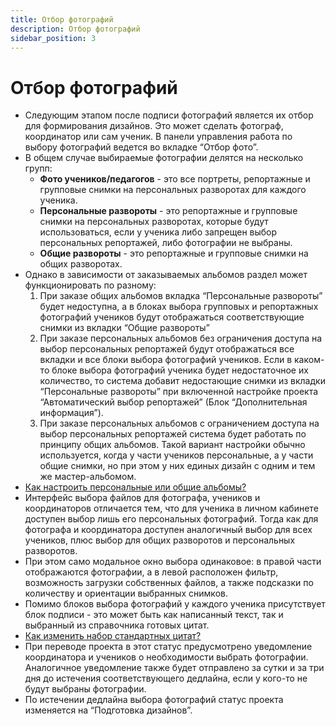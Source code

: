 ```yaml
---
title: Отбор фотографий
description: Отбор фотографий
sidebar_position: 3
---
```


# Отбор фотографий
* Следующим этапом после подписи фотографий является их отбор для формирования дизайнов. Это может сделать фотограф, координатор или сам ученик. В панели управления работа по выбору фотографий ведется во вкладке “Отбор фото”.
* В общем случае выбираемые фотографии делятся на несколько групп:
    + __Фото учеников/педагогов__ - это все портреты, репортажные и групповые снимки на персональных разворотах для каждого ученика.
    + __Персональные развороты__ - это репортажные и групповые снимки на персональных разворотах, которые будут использоваться, если у ученика либо запрещен выбор персональных репортажей, либо фотографии не выбраны.
    + __Общие развороты__ - это репортажные и групповые снимки на общих разворотах.
* Однако в зависимости от заказываемых альбомов раздел может функционировать по разному:
    1. При заказе общих альбомов вкладка “Персональные развороты” будет недоступна, а в блоках выбора групповых и репортажных фотографий учеников будут отображаться соответствующие снимки из вкладки “Общие развороты”
    2. При заказе персональных альбомов без ограничения доступа на выбор персональных репортажей будут отображаться все вкладки и все блоки выбора фотографий учеников. Если в каком-то блоке выбора фотографий ученика будет недостаточное их количество, то система добавит недостающие снимки из вкладки “Персональные развороты” при включенной настройке проекта “Автоматический выбор репортажей” (Блок “Дополнительная информация”).
    3. При заказе персональных альбомов с ограничением доступа на выбор персональных репортажей система будет работать по принципу общих альбомов. Такой вариант настройки обычно используется, когда у части учеников персональные, а у части общие снимки, но при этом у них единых дизайн с одним и тем же мастер-альбомом.
* <u>Как настроить персональные или общие альбомы?</u>
* Интерфейс выбора файлов для фотографа, учеников и координаторов отличается тем, что для ученика в личном кабинете доступен выбор лишь его персональных фотографий. Тогда как для фотографа и координатора доступен аналогичный выбор для всех учеников, плюс выбор для общих разворотов и персональных разворотов.
* При этом само модальное окно выбора одинаковое: в правой части отображаются фотографии, а в левой расположен фильтр, возможность загрузки собственных файлов, а также подсказки по количеству и ориентации выбранных снимков. 
* Помимо блоков выбора фотографий у каждого ученика присутствует блок подписи - это может быть как написанный текст, так и выбранный из справочника готовых цитат.
* <u>Как изменить набор стандартных цитат?</u>
* При переводе проекта в этот статус предусмотрено уведомление координатора и учеников о необходимости выбрать фотографии. Аналогичное уведомление также будет отправлено за сутки и за три дня до истечения соответствующего дедлайна, если у кого-то не будут выбраны фотографии.
* По истечении дедлайна выбора фотографий статус проекта изменяется на “Подготовка дизайнов”.
